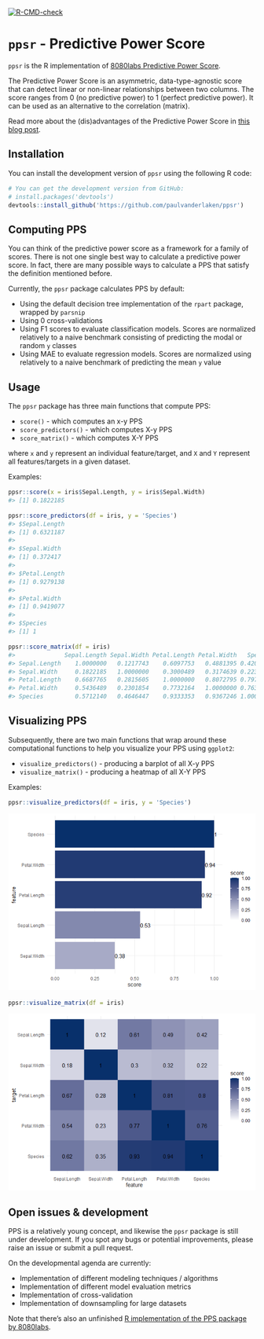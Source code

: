 
<!-- README.md is generated from README.Rmd. Please edit that file -->

<!-- badges: start -->

[![R-CMD-check](https://github.com/paulvanderlaken/ppsr/workflows/R-CMD-check/badge.svg)](https://github.com/paulvanderlaken/ppsr/actions)
<!-- badges: end -->

# `ppsr` - Predictive Power Score

`ppsr` is the R implementation of [8080labs Predictive Power
Score](https://github.com/8080labs/ppscore).

The Predictive Power Score is an asymmetric, data-type-agnostic score
that can detect linear or non-linear relationships between two columns.
The score ranges from 0 (no predictive power) to 1 (perfect predictive
power). It can be used as an alternative to the correlation (matrix).

Read more about the (dis)advantages of the Predictive Power Score in
[this blog
post](https://towardsdatascience.com/rip-correlation-introducing-the-predictive-power-score-3d90808b9598).

## Installation

You can install the development version of `ppsr` using the following R
code:

``` r
# You can get the development version from GitHub:
# install.packages('devtools')
devtools::install_github('https://github.com/paulvanderlaken/ppsr')
```

## Computing PPS

You can think of the predictive power score as a framework for a family
of scores. There is not one single best way to calculate a predictive
power score. In fact, there are many possible ways to calculate a PPS
that satisfy the definition mentioned before.

Currently, the `ppsr` package calculates PPS by default:

  - Using the default decision tree implementation of the `rpart`
    package, wrapped by `parsnip`
  - Using 0 cross-validations
  - Using F1 scores to evaluate classification models. Scores are
    normalized relatively to a naive benchmark consisting of predicting
    the modal or random `y` classes
  - Using MAE to evaluate regression models. Scores are normalized using
    relatively to a naive benchmark of predicting the mean `y` value

## Usage

The `ppsr` package has three main functions that compute PPS:

  - `score()` - which computes an x-y PPS
  - `score_predictors()` - which computes X-y PPS
  - `score_matrix()` - which computes X-Y PPS

where `x` and `y` represent an individual feature/target, and `X` and
`Y` represent all features/targets in a given dataset.

Examples:

``` r
ppsr::score(x = iris$Sepal.Length, y = iris$Sepal.Width)
#> [1] 0.1822185
```

``` r
ppsr::score_predictors(df = iris, y = 'Species')
#> $Sepal.Length
#> [1] 0.6321187
#> 
#> $Sepal.Width
#> [1] 0.372417
#> 
#> $Petal.Length
#> [1] 0.9279138
#> 
#> $Petal.Width
#> [1] 0.9419077
#> 
#> $Species
#> [1] 1
```

``` r
ppsr::score_matrix(df = iris)
#>              Sepal.Length Sepal.Width Petal.Length Petal.Width   Species
#> Sepal.Length    1.0000000   0.1217743    0.6097753   0.4881395 0.4207886
#> Sepal.Width     0.1822185   1.0000000    0.3000489   0.3174639 0.2237120
#> Petal.Length    0.6687765   0.2815605    1.0000000   0.8072795 0.7972117
#> Petal.Width     0.5436489   0.2301854    0.7732164   1.0000000 0.7630875
#> Species         0.5712140   0.4646447    0.9333353   0.9367246 1.0000000
```

## Visualizing PPS

Subsequently, there are two main functions that wrap around these
computational functions to help you visualize your PPS using `ggplot2`:

  - `visualize_predictors()` - producing a barplot of all X-y PPS
  - `visualize_matrix()` - producing a heatmap of all X-Y PPS

Examples:

``` r
ppsr::visualize_predictors(df = iris, y = 'Species')
```

![](man/README/PPS-barplot-1.png)<!-- -->

``` r
ppsr::visualize_matrix(df = iris)
```

![](man/README/PPS-heatmap-1.png)<!-- -->

## Open issues & development

PPS is a relatively young concept, and likewise the `ppsr` package is
still under development. If you spot any bugs or potential improvements,
please raise an issue or submit a pull request.

On the developmental agenda are currently:

  - Implementation of different modeling techniques / algorithms
  - Implementation of different model evaluation metrics
  - Implementation of cross-validation
  - Implementation of downsampling for large datasets

Note that there’s also an unfinished [R implementation of the PPS
package by 8080labs](https://github.com/8080labs/ppscoreR).
